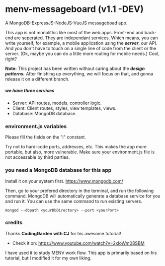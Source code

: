 # menv-messageboard (v1.1 -DEV)
A MongoDB-ExpressJS-NodeJS-VueJS messageboad app.

This app is not monolithic like most of the web apps. Front-end and back-end are seperated. They are independant services. Which means, you can write yourself, for example, a mobile application using the ***server***, our API. And you don't have to touch on a single line of code from the client or the server. (Ok, maybe you can do a little more routing for mobile needs.) Cool, right?

**Note:** This project has been written without caring about the ***design patterns.*** After finishing up everything, we will focus on that, and gonna release it on a different branch. 

##### we have three services 
* Server: API routes, models, controller logic.
* Client: Client routes, styles, view templates, views.
* Database: MongoDB database.  

### environment.js variables 
Please fill the fields on the "i" constant. 

Try not to hard-code ports, addresses, etc. This makes the app more portable, but also, more vulnerable. Make sure your environment.js file is not accessable by third parties.  

### you need a MongoDB database for this app 
Install it on your system first.
https://www.mongodb.com/

Then, go to your prefered directory in the terminal, and run the following command. MongoDB will automatically generate a database service for you and run it. You can use the same command to run existing servers.  
```
mongod --dbpath <yourDbDirectory> --port <yourPort>
```

### credits
Thanks **CodingGarden with CJ** for his awesome tutorial!

* Check it on: https://www.youtube.com/watch?v=2xIoWm08SBM

I have used it to study MENV work flow. This app is primarily based on his tutorial, but I modified it for my own liking.  